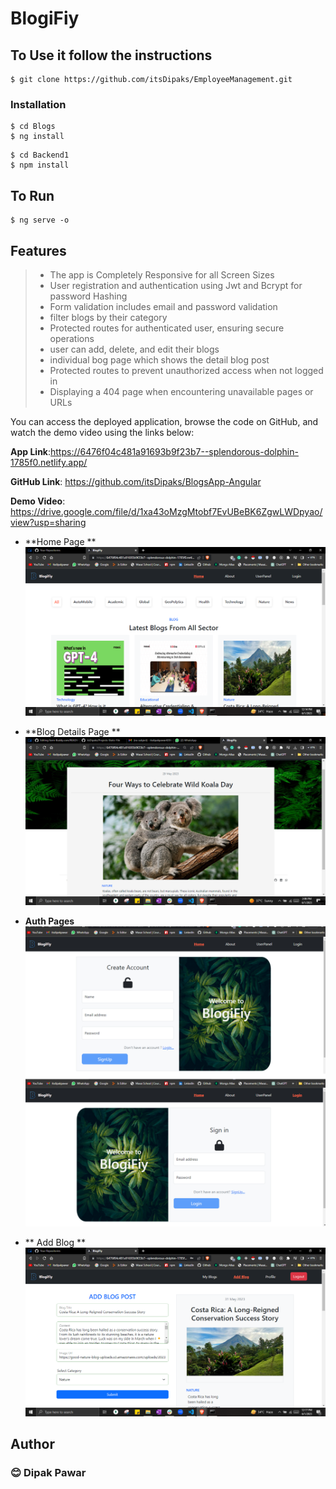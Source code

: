 # BlogiFiy

## To Use it follow the instructions

```
$ git clone https://github.com/itsDipaks/EmployeeManagement.git
```

### Installation

```
$ cd Blogs
$ ng install
```

```
$ cd Backend1
$ npm install
```

## To Run

```
$ ng serve -o
```
## Features
> - The app is Completely Responsive for all Screen Sizes
> - User registration and authentication using Jwt and Bcrypt for password Hashing
> - Form validation includes email and password validation
> - filter blogs by their category
> - Protected routes for authenticated user, ensuring secure operations
> - user can add, delete, and edit their blogs
> - individual bog page which shows the detail blog post
> - Protected routes to prevent unauthorized access when not logged in
> - Displaying a 404 page when encountering unavailable pages or URLs
 

You can access the deployed application, browse the code on GitHub, and watch the demo video using the links below:

**App Link**:https://6476f04c481a91693b9f23b7--splendorous-dolphin-1785f0.netlify.app/


**GitHub Link**: https://github.com/itsDipaks/BlogsApp-Angular


**Demo Video**: https://drive.google.com/file/d/1xa43oMzgMtobf7EvUBeBK6ZgwLWDpyao/view?usp=sharing 


- **Home Page **
![Screenshot (805)](https://github.com/itsDipaks/Projects-Static-File/blob/master/Blogifiy/Home%20Page.png?raw=true)

- **Blog Details Page **
![Screenshot (807)](https://github.com/itsDipaks/Projects-Static-File/blob/master/Blogifiy/Blog%20Details.png?raw=true)

- **Auth Pages**
![Screenshot (809)]( https://github.com/itsDipaks/Projects-Static-File/blob/master/Blogifiy/Auth.jpg?raw=true)

- ** Add Blog **
![Screenshot (808)]( https://github.com/itsDipaks/Projects-Static-File/blob/master/Blogifiy/Add%20New%20Blogs.png?raw=true)



## Author
### 😊 Dipak Pawar
